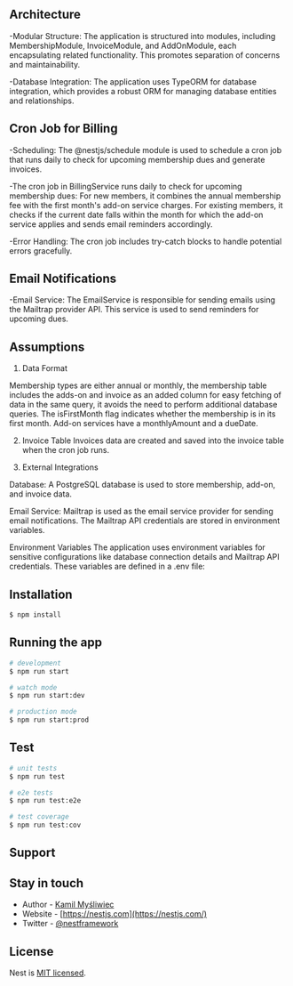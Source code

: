 ## Architecture

-Modular Structure: The application is structured into modules, including MembershipModule, InvoiceModule, and AddOnModule, each encapsulating related functionality. This promotes separation of concerns and maintainability.

-Database Integration: The application uses TypeORM for database integration, which provides a robust ORM for managing database entities and relationships.

## Cron Job for Billing

-Scheduling: The @nestjs/schedule module is used to schedule a cron job that runs daily to check for upcoming membership dues and generate invoices.

-The cron job in BillingService runs daily to check for upcoming membership dues:
For new members, it combines the annual membership fee with the first month's add-on service charges.
For existing members, it checks if the current date falls within the month for which the add-on service applies and sends email reminders accordingly.

-Error Handling: The cron job includes try-catch blocks to handle potential errors gracefully.

## Email Notifications
-Email Service: The EmailService is responsible for sending emails using the Mailtrap provider API. This service is used to send reminders for upcoming dues.


##  Assumptions

1. Data Format

Membership types are either annual or monthly, the membership table includes the adds-on and invoice as an added column for easy fetching of data in the same query, it avoids the need to perform additional database queries.
The isFirstMonth flag indicates whether the membership is in its first month.
Add-on services have a monthlyAmount and a dueDate. 

2. Invoice Table
Invoices data are created and saved into the invoice table when the cron job runs.


3. External Integrations

Database: A PostgreSQL database is used to store membership, add-on, and invoice data.

Email Service: Mailtrap is used as the email service provider for sending email notifications. The Mailtrap API credentials are stored in environment variables.

Environment Variables
The application uses environment variables for sensitive configurations like database connection details and Mailtrap API credentials. These variables are defined in a .env file:


## Installation

```bash
$ npm install
```

## Running the app

```bash
# development
$ npm run start

# watch mode
$ npm run start:dev

# production mode
$ npm run start:prod
```

## Test

```bash
# unit tests
$ npm run test

# e2e tests
$ npm run test:e2e

# test coverage
$ npm run test:cov
```

## Support


## Stay in touch

- Author - [Kamil Myśliwiec](https://kamilmysliwiec.com)
- Website - [https://nestjs.com](https://nestjs.com/)
- Twitter - [@nestframework](https://twitter.com/nestframework)

## License

Nest is [MIT licensed](LICENSE).
